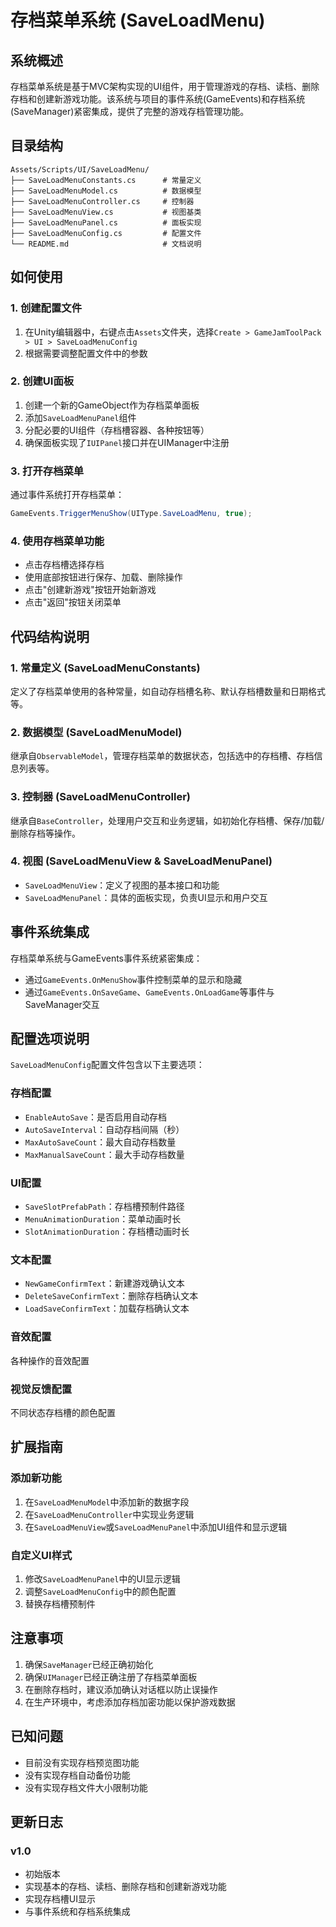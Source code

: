 # 存档菜单系统 (SaveLoadMenu)

## 系统概述

存档菜单系统是基于MVC架构实现的UI组件，用于管理游戏的存档、读档、删除存档和创建新游戏功能。该系统与项目的事件系统(GameEvents)和存档系统(SaveManager)紧密集成，提供了完整的游戏存档管理功能。

## 目录结构

```
Assets/Scripts/UI/SaveLoadMenu/
├── SaveLoadMenuConstants.cs      # 常量定义
├── SaveLoadMenuModel.cs          # 数据模型
├── SaveLoadMenuController.cs     # 控制器
├── SaveLoadMenuView.cs           # 视图基类
├── SaveLoadMenuPanel.cs          # 面板实现
├── SaveLoadMenuConfig.cs         # 配置文件
└── README.md                     # 文档说明
```

## 如何使用

### 1. 创建配置文件

1. 在Unity编辑器中，右键点击`Assets`文件夹，选择`Create > GameJamToolPack > UI > SaveLoadMenuConfig`
2. 根据需要调整配置文件中的参数

### 2. 创建UI面板

1. 创建一个新的GameObject作为存档菜单面板
2. 添加`SaveLoadMenuPanel`组件
3. 分配必要的UI组件（存档槽容器、各种按钮等）
4. 确保面板实现了`IUIPanel`接口并在UIManager中注册

### 3. 打开存档菜单

通过事件系统打开存档菜单：

```csharp
GameEvents.TriggerMenuShow(UIType.SaveLoadMenu, true);
```

### 4. 使用存档菜单功能

- 点击存档槽选择存档
- 使用底部按钮进行保存、加载、删除操作
- 点击"创建新游戏"按钮开始新游戏
- 点击"返回"按钮关闭菜单

## 代码结构说明

### 1. 常量定义 (SaveLoadMenuConstants)

定义了存档菜单使用的各种常量，如自动存档槽名称、默认存档槽数量和日期格式等。

### 2. 数据模型 (SaveLoadMenuModel)

继承自`ObservableModel`，管理存档菜单的数据状态，包括选中的存档槽、存档信息列表等。

### 3. 控制器 (SaveLoadMenuController)

继承自`BaseController`，处理用户交互和业务逻辑，如初始化存档槽、保存/加载/删除存档等操作。

### 4. 视图 (SaveLoadMenuView & SaveLoadMenuPanel)

- `SaveLoadMenuView`：定义了视图的基本接口和功能
- `SaveLoadMenuPanel`：具体的面板实现，负责UI显示和用户交互

## 事件系统集成

存档菜单系统与GameEvents事件系统紧密集成：

- 通过`GameEvents.OnMenuShow`事件控制菜单的显示和隐藏
- 通过`GameEvents.OnSaveGame`、`GameEvents.OnLoadGame`等事件与SaveManager交互

## 配置选项说明

`SaveLoadMenuConfig`配置文件包含以下主要选项：

### 存档配置
- `EnableAutoSave`：是否启用自动存档
- `AutoSaveInterval`：自动存档间隔（秒）
- `MaxAutoSaveCount`：最大自动存档数量
- `MaxManualSaveCount`：最大手动存档数量

### UI配置
- `SaveSlotPrefabPath`：存档槽预制件路径
- `MenuAnimationDuration`：菜单动画时长
- `SlotAnimationDuration`：存档槽动画时长

### 文本配置
- `NewGameConfirmText`：新建游戏确认文本
- `DeleteSaveConfirmText`：删除存档确认文本
- `LoadSaveConfirmText`：加载存档确认文本

### 音效配置
各种操作的音效配置

### 视觉反馈配置
不同状态存档槽的颜色配置

## 扩展指南

### 添加新功能

1. 在`SaveLoadMenuModel`中添加新的数据字段
2. 在`SaveLoadMenuController`中实现业务逻辑
3. 在`SaveLoadMenuView`或`SaveLoadMenuPanel`中添加UI组件和显示逻辑

### 自定义UI样式

1. 修改`SaveLoadMenuPanel`中的UI显示逻辑
2. 调整`SaveLoadMenuConfig`中的颜色配置
3. 替换存档槽预制件

## 注意事项

1. 确保`SaveManager`已经正确初始化
2. 确保`UIManager`已经正确注册了存档菜单面板
3. 在删除存档时，建议添加确认对话框以防止误操作
4. 在生产环境中，考虑添加存档加密功能以保护游戏数据

## 已知问题

- 目前没有实现存档预览图功能
- 没有实现存档自动备份功能
- 没有实现存档文件大小限制功能

## 更新日志

### v1.0
- 初始版本
- 实现基本的存档、读档、删除存档和创建新游戏功能
- 实现存档槽UI显示
- 与事件系统和存档系统集成